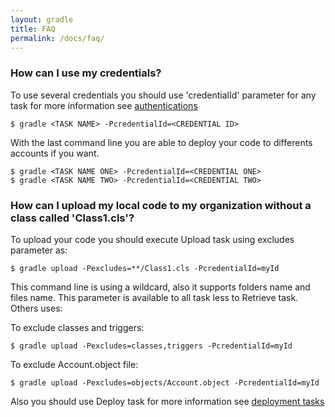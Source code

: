 ```yaml
---
layout: gradle
title: FAQ
permalink: /docs/faq/
---
```



### How can I use my credentials?

To use several credentials you should use 'credentialId' parameter for any task for more information see <a href="/sdfc-idea/docs/auth/" target="_blank">authentications</a>

    $ gradle <TASK NAME> -PcredentialId=<CREDENTIAL ID>

With the last command line you are able to deploy your code to differents accounts if you want.

    $ gradle <TASK NAME ONE> -PcredentialId=<CREDENTIAL ONE>
    $ gradle <TASK NAME TWO> -PcredentialId=<CREDENTIAL TWO>

### How can I upload my local code to my organization without a class called 'Class1.cls'?

To upload your code you should execute Upload task using excludes parameter as:

    $ gradle upload -Pexcludes=**/Class1.cls -PcredentialId=myId

This command line is using a wildcard, also it supports folders name and files name. This parameter is available to all task less to Retrieve task. Others uses:

To exclude classes and triggers:

    $ gradle upload -Pexcludes=classes,triggers -PcredentialId=myId

To exclude Account.object file:

    $ gradle upload -Pexcludes=objects/Account.object -PcredentialId=myId

Also you should use Deploy task for more information see <a href="/sdfc-idea/docs/deployment/" target="_blank">deployment tasks</a>